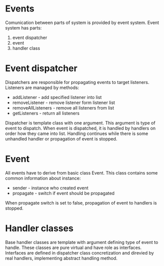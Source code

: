 Events
======

Comunication between parts of system is provided by event system.
Event system has parts:

1. event dispatcher
2. event
3. handler class

Event dispatcher
================

Dispatchers are responsible for propagating events to target listeners. Listeners are managed by methods:

* addListener - add specified listener into list
* removeListener - remove listener form listener list
* removeAllListeners - remove all listeners from list
* getListeners - return all listeners

Dispatcher is template class with one argument. This argument is type of event to dispatch.
When event is dispatched, it is handled by handlers on order how they came into list. Handling continues while there is some unhandled handler or propagation of event is stopped.

Event
=====

All events have to derive from basic class Event. This class contains some common information about instance:

* sender - instance who created event
* propagate - switch if event should be propagated

When propagate switch is set to false, propagation of event to handlers is stopped. 

Handler classes
===============

Base handler classes are template with argument defining type of event to handle. These classes are pure virtual and have role as interfaces. Interfaces are defined in dispatcher class concretization and direvied by real handlers, implementing abstract handling method.
